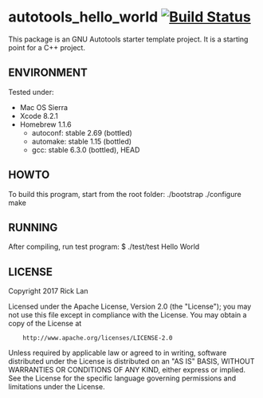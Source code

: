 autotools_hello_world  [![Build Status](https://travis-ci.org/rlan/autotools_hello_world.svg?branch=master)](https://travis-ci.org/rlan/autotools_hello_world)
============

This package is an GNU Autotools starter template project. It is a starting
point for a C++ project.


## ENVIRONMENT

Tested under:
* Mac OS Sierra
* Xcode 8.2.1
* Homebrew 1.1.6
	* autoconf: stable 2.69 (bottled)
	* automake: stable 1.15 (bottled)
	* gcc: stable 6.3.0 (bottled), HEAD


## HOWTO

To build this program, start from the root folder:
  ./bootstrap
  ./configure
  make


## RUNNING

After compiling, run test program:
  $ ./test/test
  Hello World


## LICENSE

Copyright 2017 Rick Lan

Licensed under the Apache License, Version 2.0 (the "License");
you may not use this file except in compliance with the License.
You may obtain a copy of the License at

		http://www.apache.org/licenses/LICENSE-2.0

Unless required by applicable law or agreed to in writing, software
distributed under the License is distributed on an "AS IS" BASIS,
WITHOUT WARRANTIES OR CONDITIONS OF ANY KIND, either express or implied.
See the License for the specific language governing permissions and
limitations under the License.
